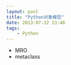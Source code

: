 ```yaml
---
layout: post
title: "Python对象模型"
date: 2013-07-22 13:48
tags:
    - Python
---
```


- MRO
- metaclass

[new]: http://stackoverflow.com/questions/674304/pythons-use-of-new-and-init
[meta]: http://stackoverflow.com/questions/100003/what-is-a-metaclass-in-python
[metawiki]: http://en.wikibooks.org/wiki/Python_Programming/MetaClasses
[super]: http://www.artima.com/weblogs/viewpost.jsp?thread=236275
[mro]: http://www.python.org/download/releases/2.3/mro/
[mrostack]: http://stackoverflow.com/questions/2010692/what-does-mro-do-in-python
[newclass]: http://www.python.org/download/releases/2.2.3/descrintro/
[descriptor]: http://users.rcn.com/python/download/Descriptor.htm
